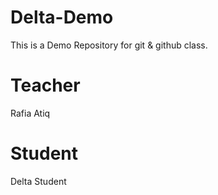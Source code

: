 # Delta-Demo
This is a Demo Repository for git &amp; github class.

# Teacher 
Rafia Atiq

# Student 
Delta Student 